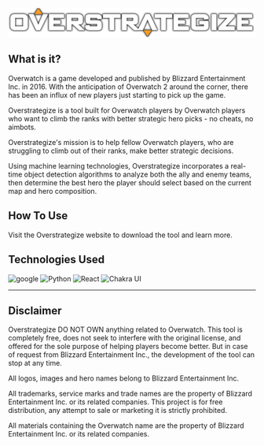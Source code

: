 <img src="./src/img/logo-variant.png"/>

## What is it?
Overwatch is a game developed and published by Blizzard Entertainment Inc. in 2016. With the anticipation of Overwatch 2 around the corner, there has been an influx of new players just starting to pick up the game.

Overstrategize is a tool built for Overwatch players by Overwatch players who want to climb the ranks with better strategic hero picks - no cheats, no aimbots. 

Overstrategize's mission is to help fellow Overwatch players, who are struggling to climb out of their ranks, make better strategic decisions.

Using machine learning technologies, Overstrategize incorporates a real-time object detection algorithms to analyze both the ally and enemy teams, then determine the best hero the player should select based on the current map and hero composition.

## How To Use
Visit the Overstrategize website to download the tool and learn more.

## Technologies Used
![google](https://img.shields.io/badge/-Google%20AutoML%20Object%20Detection-303030?style=for-the-badge&logo=google%20cloud&logoColor=4285F4)
![Python](https://img.shields.io/badge/-Python%20Flask-303030?style=for-the-badge&logo=python&logoColor=ffde24)
![React](https://img.shields.io/badge/-React-303030?style=for-the-badge&logo=react&logoColor=61daf8)
![Chakra UI](https://img.shields.io/badge/-Chakra%20UI-303030?style=for-the-badge&logo=chakra%20ui&logoColor=319795)

------------

## Disclaimer
Overstrategize DO NOT OWN anything related to Overwatch. This tool is completely free, does not seek to interfere with the original license, and offered for the sole purpose of helping players become better. But in case of request from Blizzard Entertainment Inc., the development of the tool can stop at any time.

All logos, images and hero names belong to Blizzard Entertainment Inc.

All trademarks, service marks and trade names are the property of Blizzard Entertainment Inc. or its related companies. This project is for free distribution, any attempt to sale or marketing it is strictly prohibited.

All materials containing the Overwatch name are the property of Blizzard Entertainment Inc. or its related companies.